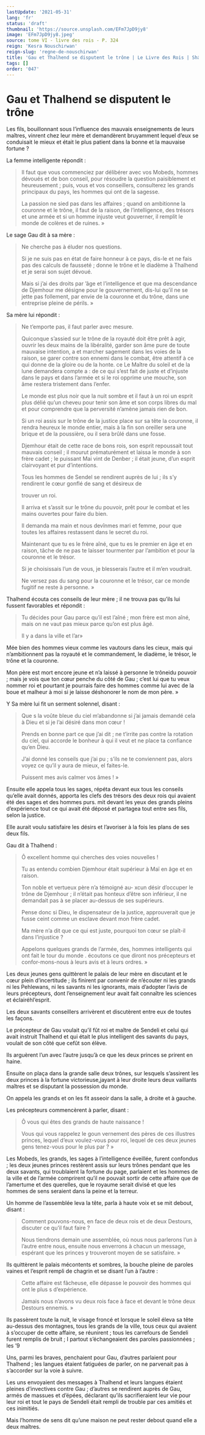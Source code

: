 ```yaml
---
lastUpdate: '2021-05-31'
lang: 'fr'
status: 'draft'
thumbnail: 'https://source.unsplash.com/EFm7JpD9jy8'
image: 'EFm7JpD9jy8.jpeg'
source: tome VI - livre des rois - P. 324
reign: 'Kesra Nouschirwan'
reign-slug: 'regne-de-nouschirwan'
title: 'Gau et Thalhend se disputent le trône | Le Livre des Rois | Shâhnâmeh'
tags: []
order: '047'
---
```


<!-- LTeX: language=fr -->

# Gau et Thalhend se disputent le trône

Les fils, bouillonnant sous l’influence des mauvais enseignements de leurs maîtres, vinrent chez leur mère et demandèrent bruyamment lequel d’eux se conduisait le mieux et était le plus patient dans la bonne et la mauvaise fortune ?

La femme intelligente répondit :

> Il faut que vous commenciez par délibérer avec vos Mobeds, hommes dévoués et de bon conseil, pour résoudre la question paisiblement et heureusement ; puis, vous et vos conseillers, consulterez les grands principaux du pays, les hommes qui ont de la sagesse.
>
> La passion ne sied pas dans les affaires ; quand on ambitionne la couronne et le trône, il faut de la raison, de l’intelligence, des trésors et une armée et si un homme injuste veut gouverner, il remplit le monde de colères et de ruines. »

Le sage Gau dit à sa mère :

> Ne cherche pas à éluder nos questions.
>
> Si je ne suis pas en état de faire honneur à ce pays, dis-le et ne fais pas des calculs de fausseté ; donne le trône et le diadème à Thalhend et je serai son sujet dévoué.
>
> Mais si j’ai des droits par ’âge et l’intelligence et que ma descendance de Djemhour me désigne pour le gouvernement, dis-lui qu’il ne se jette pas follement, par envie de la couronne et du trône, dans une entreprise pleine de périls. »

Sa mère lui répondit :

> Ne t’emporte pas, il faut parler avec mesure.
>
> Quiconque s’assied sur le trône de la royauté doit être prêt à agir, ouvrir les deux mains de la libéralité, garder son âme pure de toute mauvaise intention, a et marcher sagement dans les voies de la raison, se garer contre son ennemi dans le combat, être attentif à ce qui donne de la gloire ou de la honte. ce Le Maître du soleil et de la lune demandera compte a : de ce qui s’est fait de juste et d’injuste dans le pays et dans l’armée et si le roi opprime une mouche, son âme restera tristement dans l’enfer.
>
> Le monde est plus noir que la nuit sombre et il faut à un roi un esprit plus délié qu’un cheveu pour tenir son âme et son corps libres du mal et pour comprendre que la perversité n’amène jamais rien de bon.
>
> Si un roi assis sur le trône de la justice place sur sa tête la couronne, il rendra heureux le monde entier, mais à la fin son oreiller sera une brique et de la poussière, ou il sera brûlé dans une fosse.
>
> Djemhour était de cette race de bons rois, son esprit repoussait tout mauvais conseil ; il mourut prématurément et laissa le monde à son frère cadet ; le puissant Mai vint de Denber ; il était jeune, d’un esprit clairvoyant et pur d’intentions.
>
> Tous les hommes de Sendel se rendirent auprès de lui ; ils s’y rendirent le cœur gonflé de sang et désireux de
>
> trouver un roi.
>
> Il arriva et s’assit sur le trône du pouvoir, prêt pour le combat et les mains ouvertes pour faire du bien.
>
> Il demanda ma main et nous devînmes mari et femme, pour que toutes les affaires restassent dans le secret du roi.
>
> Maintenant que tu es le frère aîné, que tu es le premier en âge et en raison, tâche de ne pas te laisser tourmenter par l’ambition et pour la couronne et le trésor.
>
> Si je choisissais l’un de vous, je blesserais l’autre et il m’en voudrait.
>
> Ne versez pas du sang pour la couronne et le trésor, car ce monde fugitif ne reste à personne. »

Thalhend écouta ces conseils de leur mère ; il ne trouva pas qu’ils lui fussent favorables et répondit :

> Tu décides pour Gau parce qu’il est l’aîné ; mon frère est mon aîné, mais on ne vaut pas mieux parce qu’on est plus âgé.
>
> Il y a dans la ville et l’ar»

Mée bien des hommes vieux comme les vautours dans les cieux, mais qui n’ambitionnent pas la royauté et le commandement, le diadème, le trésor, le trône et la couronne.

Mon père est mort encore jeune et n’a laissé à personne le trôneidu pouvoir ; mais je vois que ton cœur penche du côté de Gau ; c’est lui que tu veux nommer roi et pourtant je pourrais faire des hommes comme lui avec de la boue et malheur à moi si je laisse déshonorer le nom de mon père. »

Y Sa mère lui fit un serment solennel, disant :

> Que s la voûte bleue du ciel m’abandonne si j’ai jamais demandé cela à Dieu et si je l’ai désiré dans mon cœur !
>
> Prends en bonne part ce que j’ai dit ; ne t’irrite pas contre la rotation du ciel, qui accorde le bonheur à qui il veut et ne place ta confiance qu’en Dieu.
>
> J’ai donné les conseils que j’ai pu ; s’ils ne te conviennent pas, alors voyez ce qu’il y aura de mieux, el faites-le.
>
> Puissent mes avis calmer vos âmes ! »

Ensuite elle appela tous les sages, répéta devant eux tous les conseils qu’elle avait donnés, apporta les clefs des trésors des deux rois qui avaient été des sages et des hommes purs. mit devant les yeux des grands pleins d’expérience tout ce qui avait été déposé et partagea tout entre ses fils, selon la justice.

Elle aurait voulu satisfaire les désirs et l’avoriser à la fois les plans de ses deux fils.

Gau dit à Thalhend :

> Ô excellent homme qui cherches des voies nouvelles !
>
> Tu as entendu combien Djemhour était supérieur à Maï en âge et en raison.
>
> Ton noble et vertueux père n’a témoigné au-
xcun désir d’occuper le trône de Djemhour ; il n’était pas honteux d’être son inférieur, il ne demandait pas à se placer au-dessus de ses supérieurs.
>
> Pense donc si Dieu, le dispensateur de la justice, approuverait que je fusse ceint comme un esclave devant mon frère cadet.
>
> Ma mère n’a dit que ce qui est juste, pourquoi ton cœur se plaît-il dans l’injustice ?
>
> Appelons quelques grands de l’armée, des, hommes intelligents qui ont fait le tour du monde . écoutons ce que diront nos précepteurs et confor-mons-nous à leurs avis et à leurs ordres. »

Les deux jeunes gens quittèrent le palais de leur mère en discutant et le cœur plein d’incertitude ; ils finirent par convenir de n’écouter ni les grands ni les Pehlewans, ni les savants ni les ignorants, mais d’adopter l’avis de leurs précepteurs, dont l’enseignement leur avait fait connaître les sciences et éclairéhl’esprit.

Les deux savants conseillers arrivèrent et discutèrent entre eux de toutes les façons.

Le précepteur de Gau voulait qu’il fût roi et maître de Sendeli et celui qui avait instruit Thalhend et qui était le plus intelligent des savants du pays, voulait de son côté que cefût son élève.

Ils arguèrent l’un avec l’autre jusqu’à ce que les deux princes se prirent en haine.

Ensuite on plaça dans la grande salle deux trônes, sur lesquels s’assirent les deux princes à la fortune victorieuse,jayant à leur droite leurs deux vaillants maîtres et se disputant la possession du monde.

On appela les grands et on les fit asseoir dans la salle, à droite et à gauche.

Les précepteurs commencèrent à parler, disant :

> Ô vous qui êtes des grands de haute naissance !
>
> Vous qui vous rappelez le goun vernement des pères de ces illustres princes, lequel d’eux voulez-vous pour roi, lequel de ces deux jeunes gens tenez-vous pour le plus par ? »

Les Mobeds, les grands, les sages à l’intelligence éveillée, furent confondus ; les deux jeunes princes restèrent assis sur leurs trônes pendant que les deux savants, qui troublaient la fortune du page, parlaient et les hommes de la ville et de l’armée comprirent qu’il ne pouvait sortir de cette affaire que de l’amertume et des querelles, que le royaume serait divisé et que les hommes de sens seraient dans la peine et la terreur.

Un homme de l’assemblée leva la tête, parla à haute voix et se mit debout, disant :

> Comment pouvons-nous, en face de deux rois et de deux Destours, discuter ce qu’il faut faire ?
>
> Nous tiendrons demain une assemblée, où nous nous parlerons l’un à l’autre entre nous, ensuite nous enverrons à chacun un message, espérant que les princes y trouveront moyen de se satisfaire. »

Ils quittèrent le palais mécontents et sombres, la bouche pleine de paroles vaines et l’esprit rempli de chagrin et se disant l’un à l’autre :

> Cette affaire est fâcheuse, elle dépasse le pouvoir des hommes qui ont le plus s d’expérience.
>
> Jamais nous n’avons vu deux rois face à face et devant le trône deux Destours ennemis. »

Ils passèrent toute la nuit, le visage froncé et lorsque le soleil éleva sa tête au-dessus des montagnes, tous les grands de la ville, tous ceux qui avaient à s’occuper de cette affaire, se réunirent ; tous les carrefours de Sendeli furent remplis de bruit ; I partout s’échangeaient des paroles passionnées ; les ’9

Uns, parmi les braves, penchaient pour Gau, d’autres parlaient pour Thalhend ; les langues étaient fatiguées de parler, on ne parvenait pas à s’accorder sur la voie à suivre.

Les uns envoyaient des messages à Thalhend et leurs langues étaient pleines d’invectives contre Gau ; d’autres se rendirent auprès de Gau, armés de massues et d’épées, déclarant qu’ils sacrifieraient leur vie pour leur roi et tout le pays de Sendeli était rempli de trouble par ces amitiés et ces inimitiés.

Mais l’homme de sens dit qu’une maison ne peut rester debout quand elle a deux maîtres.
